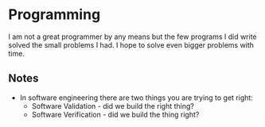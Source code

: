 # Programming
I am not a great programmer by any means but the few programs I did write solved the small problems I had. I hope to solve even bigger problems with time. 

## Notes
- In software engineering there are two things you are trying to get right:
	- Software Validation - did we build the right thing?
	- Software Verification - did we build the thing right?